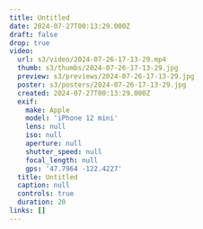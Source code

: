 ```yaml
---
title: Untitled
date: 2024-07-27T00:13:29.000Z
draft: false
drop: true
video:
  url: s3/video/2024-07-26-17-13-29.mp4
  thumb: s3/thumbs/2024-07-26-17-13-29.jpg
  preview: s3/previews/2024-07-26-17-13-29.jpg
  poster: s3/posters/2024-07-26-17-13-29.jpg
  created: 2024-07-27T00:13:29.000Z
  exif:
    make: Apple
    model: 'iPhone 12 mini'
    lens: null
    iso: null
    aperture: null
    shutter_speed: null
    focal_length: null
    gps: '47.7964 -122.4227'
  title: Untitled
  caption: null
  controls: true
  duration: 20
links: []
---
```

